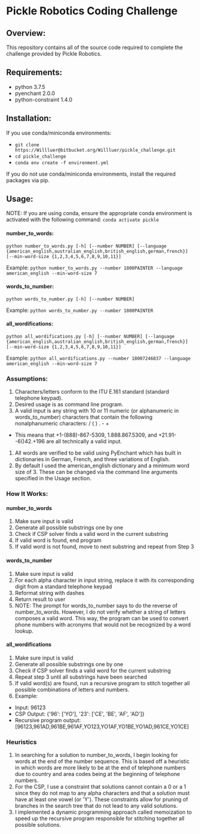 # Pickle Robotics Coding Challenge

## Overview:
This repository contains all of the source code required to complete the challenge provided by Pickle Robotics.

## Requirements:  
 * python 3.7.5  
 * pyenchant 2.0.0  
 * python-constraint 1.4.0  

## Installation:
If you use conda/miniconda environments:  
* `git clone https://Willluer@bitbucket.org/Willluer/pickle_challenge.git`  
* `cd pickle_challenge`  
* `conda env create -f environment.yml`  

If you do not use conda/miniconda environments, install the required packages via pip.

## Usage:
NOTE: If you are using conda, ensure the appropriate conda environment is activated with the following command: `conda activate pickle`

#### number_to_words:
`python number_to_words.py [-h] [--number NUMBER] [--language {american_english,australian_english,british_english,german,french}] [--min-word-size {1,2,3,4,5,6,7,8,9,10,11}]`  

Example: `python number_to_words.py --number 1800PAINTER --language american_english --min-word-size 7`

#### words_to_number:
`python words_to_number.py [-h] [--number NUMBER]`  

Example: `python words_to_number.py --number 1800PAINTER`

#### all_wordifications:
`python all_wordifications.py [-h] [--number NUMBER] [--language {american_english,australian_english,british_english,german,french}] [--min-word-size {1,2,3,4,5,6,7,8,9,10,11}]`  

Example: `python all_wordifications.py --number 18007246837 --language american_english --min-word-size 7`


### Assumptions:
1. Characters/letters conform to the ITU E.161 standard (standard telephone keypad).
1. Desired usage is as command line program.
1. A valid input is any string with 10 or 11 numeric (or alphanumeric in words_to_number) characters that contain the following nonalphanumeric characters: / ( ) . - +
  * This means that +1-(888)-867-5309, 1.888.867.5309, and +21.91--6()42.+196 are all technically a valid input.
1. All words are verified to be valid using PyEnchant which has built in dictionaries in German, French, and three variations of English.
1. By default I used the american_english dictionary and a minimum word size of 3. These can be changed via the command line arguments specified in the Usage section.

### How It Works:
#### number_to_words
1. Make sure input is valid
2. Generate all possible substrings one by one
3. Check if CSP solver finds a valid word in the current substring
4. If valid word is found, end program
5. If valid word is not found, move to next substring and repeat from Step 3

#### words_to_number
1. Make sure input is valid
2. For each alpha character in input string, replace it with its corresponding digit from a standard telephone keypad
3. Reformat string with dashes
4. Return result to user
5. NOTE: The prompt for words_to_number says to do the reverse of number_to_words. However, I do not verify whether a string of letters composes a valid word. This way, the program can be used to convert phone numbers with acronyms that would not be recognized by a word lookup.

#### all_wordifications
1. Make sure input is valid
2. Generate all possible substrings one by one
3. Check if CSP solver finds a valid word for the current substring
4. Repeat step 3 until all substrings have been searched
4. If valid word(s) are found, run a recursive program to stitch together all possible combinations of letters and numbers.
5. Example:
* Input: 96123  
* CSP Output: {'96': ['YO'], '23': ['CE', 'BE', 'AF', 'AD']}  
* Recursive program output: [96123,961AD,961BE,961AF,YO123,YO1AF,YO1BE,YO1AD,961CE,YO1CE]  

### Heuristics
1. In searching for a solution to number_to_words, I begin looking for words at the end of the number sequence. This is based off a heuristic in which words are more likely to be at the end of telephone numbers due to country and area codes being at the beginning of telephone numbers.
1. For the CSP, I use a constraint that solutions cannot contain a 0 or a 1 since they do not map to any alpha characters and that a solution must have at least one vowel (or 'Y'). These constraints allow for pruning of branches in the search tree that do not lead to any valid solutions.
1. I implemented a dynamic programming approach called memoization to speed up the recursive program responsible for stitching together all possible solutions.
